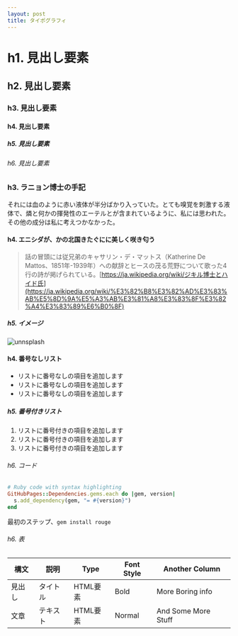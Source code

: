 ```yaml
---
layout: post
title: タイポグラフィ
---
```


# h1. 見出し要素

## h2. 見出し要素

### h3. 見出し要素

#### h4. 見出し要素

##### h5. 見出し要素

###### h6. 見出し要素

### h3. ラニョン博士の手記

それには血のように赤い液体が半分ばかり入っていた。とても嗅覚を刺激する液体で、燐と何かの揮発性のエーテルとが含まれているように、私には思われた。その他の成分は私に考えつかなかった。

#### h4. エニシダが、かの北国きたぐにに美しく咲き匂う

> 話の冒頭には従兄弟のキャサリン・デ・マットス（Katherine De Mattos、1851年-1939年）への献辞とヒースの茂る荒野について歌った4行の詩が掲げられている。[https://ja.wikipedia.org/wiki/ジキル博士とハイド氏](https://ja.wikipedia.org/wiki/%E3%82%B8%E3%82%AD%E3%83%AB%E5%8D%9A%E5%A3%AB%E3%81%A8%E3%83%8F%E3%82%A4%E3%83%89%E6%B0%8F)



##### h5. イメージ

![unnsplash](https://source.unsplash.com/random/800x360)

#### h4. 番号なしリスト

- リストに番号なしの項目を追加します
- リストに番号なしの項目を追加します
- リストに番号なしの項目を追加します

##### h5. 番号付きリスト

1. リストに番号付きの項目を追加します
2. リストに番号付きの項目を追加します
3. リストに番号付きの項目を追加します

###### h6. コード

```ruby
# Ruby code with syntax highlighting
GitHubPages::Dependencies.gems.each do |gem, version|
  s.add_dependency(gem, "= #{version}")
end
```

最初のステップ、`gem install rouge`

###### h6. 表

|構文|説明|Type|Font Style|Another Column|
|---|---|---|---|---|
|見出し|タイトル|HTML要素|Bold|More Boring info|
|文章|テキスト|HTML要素|Normal|And Some More Stuff|
